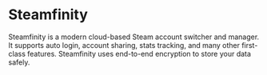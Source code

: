 # Steamfinity
Steamfinity is a modern cloud-based Steam account switcher and manager. It supports auto login, account sharing, stats tracking, and many other first-class features. Steamfinity uses end-to-end encryption to store your data safely.
